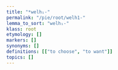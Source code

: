 ```yaml
---
title: "*welh₁-"
permalink: "/pie/root/welh1-"
lemma_to_sort: "welh₁-"
klass: root
etymology: []
markers: []
synonyms: []
definitions: [["to choose", "to want"]]
topics: []
---
```

